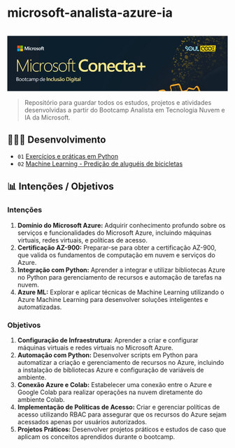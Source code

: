 # microsoft-analista-azure-ia
<br>
<img src="https://github.com/rafarodrigues/microsoft-analista-azure-ia/blob/53cf1831d887cbcaad03cfc35b61cb0cd6b90938/regressao-em-python/dados/header.jpg?raw=true" width="700" alt="exemplo imagem">

> Repositório para guardar todos os estudos, projetos e atividades desenvolvidas a partir do Bootcamp Analista em Tecnologia Nuvem e IA da Microsoft.

## 👨🏼‍💻 Desenvolvimento

* `01` <a href="https://github.com/rafarodrigues/microsoft-analista-azure-ia/tree/main/Atividades" target="_blank">Exercícios e práticas em Python</a>
* `02` <a href="https://github.com/rafarodrigues/microsoft-analista-azure-ia/tree/main/regressao-em-python" target="_blank">Machine Learning - Predição de aluguéis de bicicletas</a>

## 📊 Intenções / Objetivos

### Intenções

1. **Domínio do Microsoft Azure:** Adquirir conhecimento profundo sobre os serviços e funcionalidades do Microsoft Azure, incluindo máquinas virtuais, redes virtuais, e políticas de acesso.
2. **Certificação AZ-900:** Preparar-se para obter a certificação AZ-900, que valida os fundamentos de computação em nuvem e serviços do Azure.
3. **Integração com Python:** Aprender a integrar e utilizar bibliotecas Azure no Python para gerenciamento de recursos e automação de tarefas na nuvem.
4. **Azure ML:** Explorar e aplicar técnicas de Machine Learning utilizando o Azure Machine Learning para desenvolver soluções inteligentes e automatizadas.

### Objetivos

1. **Configuração de Infraestrutura:** Aprender a criar e configurar máquinas virtuais e redes virtuais no Microsoft Azure.
3. **Automação com Python:** Desenvolver scripts em Python para automatizar a criação e gerenciamento de recursos no Azure, incluindo a instalação de bibliotecas Azure e configuração de variáveis de ambiente.
4. **Conexão Azure e Colab:** Estabelecer uma conexão entre o Azure e Google Colab para realizar operações na nuvem diretamente do ambiente Colab.
5. **Implementação de Políticas de Acesso:** Criar e gerenciar políticas de acesso utilizando RBAC para assegurar que os recursos do Azure sejam acessados apenas por usuários autorizados.
6. **Projetos Práticos:** Desenvolver projetos práticos e estudos de caso que aplicam os conceitos aprendidos durante o bootcamp.
